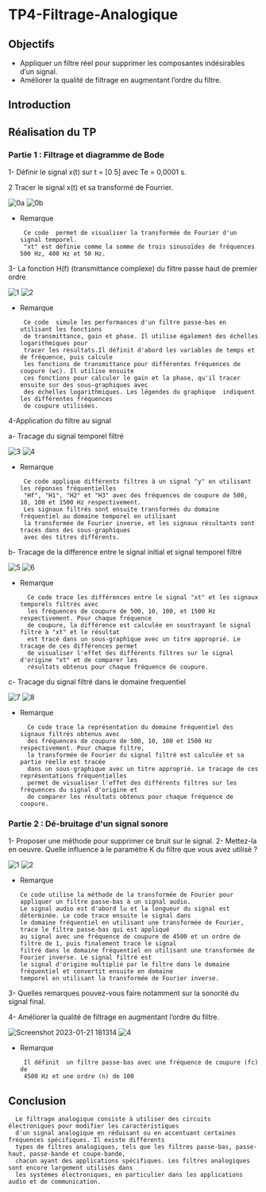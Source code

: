 # TP4-Filtrage-Analogique

## Objectifs
  - Appliquer un filtre réel pour supprimer les composantes indésirables d’un signal. 
  -  Améliorer la qualité de filtrage en augmentant l’ordre du filtre.

## Introduction

## Réalisation du TP

### Partie 1 : Filtrage et diagramme de Bode

  1- Définir le signal x(t) sur t = [0 5] avec Te = 0,0001 s.

  2 Tracer le signal x(t) et sa transformé de Fourrier.

  ![0a](https://user-images.githubusercontent.com/78149349/213871207-37fd7528-b444-46b1-bacc-71608f9339b4.png)
  ![0b](https://user-images.githubusercontent.com/78149349/213871208-1ab5016c-1d01-429b-b07b-ced626c18c7d.png)


   - Remarque
   
          Ce code  permet de visualiser la transformée de Fourier d'un signal temporel.
          "xt" est définie comme la somme de trois sinusoïdes de fréquences 500 Hz, 400 Hz et 50 Hz. 
    
3- La fonction H(f) (transmittance complexe) du filtre passe haut de premier ordre 
    
  ![1](https://user-images.githubusercontent.com/78149349/213871355-4d51645e-20d8-4336-af7b-721930647dae.png)
  ![2](https://user-images.githubusercontent.com/78149349/213871357-4a906d35-f658-42df-aeec-408928bf7f7f.png)

   - Remarque
   
          Ce code  simule les performances d'un filtre passe-bas en utilisant les fonctions
          de transmittance, gain et phase. Il utilise également des échelles logarithmiques pour
          tracer les résultats.Il définit d'abord les variables de temps et de fréquence, puis calcule
          les fonctions de transmittance pour différentes fréquences de coupure (wc). Il utilise ensuite
          ces fonctions pour calculer le gain et la phase, qu'il tracer ensuite sur des sous-graphiques avec
          des échelles logarithmiques. Les légendes du graphique  indiquent les différentes fréquences
          de coupure utilisées.


4-Application du filtre au signal

   a- Tracage du signal temporel filtré

  ![3](https://user-images.githubusercontent.com/78149349/213871360-14a35d41-c0d8-4055-b123-83200e177421.png)
  ![4](https://user-images.githubusercontent.com/78149349/213871362-04ff1d6c-d22f-429f-97dd-b07accf71146.png)
  
   - Remarque
   
          Ce code applique différents filtres à un signal "y" en utilisant les réponses fréquentielles
          "Hf", "H1", "H2" et "H3" avec des fréquences de coupure de 500, 10, 100 et 1500 Hz respectivement. 
          Les signaux filtrés sont ensuite transformés du domaine fréquentiel au domaine temporel en utilisant
          la transformée de Fourier inverse, et les signaux résultants sont tracés dans des sous-graphiques 
          avec des titres différents.
          
   b- Tracage de la difference entre le signal initial et signal temporel filtré

  ![5](https://user-images.githubusercontent.com/78149349/213871364-b2e59fcf-abb6-4e13-889c-08805f5989f6.png)
  ![6](https://user-images.githubusercontent.com/78149349/213871365-9e258a84-9909-4cd3-b886-dc8467ebca76.png)
  
   - Remarque
   
           Ce code trace les différences entre le signal "xt" et les signaux temporels filtrés avec 
           les fréquences de coupure de 500, 10, 100, et 1500 Hz respectivement. Pour chaque fréquence
           de coupure, la différence est calculée en soustrayant le signal filtré à "xt" et le résultat
           est tracé dans un sous-graphique avec un titre approprié. Le tracage de ces différences permet
           de visualiser l'effet des différents filtres sur le signal d'origine "xt" et de comparer les 
           résultats obtenus pour chaque fréquence de coupure.

   c- Tracage du signal filtré dans le domaine frequentiel
   
  ![7](https://user-images.githubusercontent.com/78149349/213871367-5458732c-1c25-477e-b3ce-33cb2b69cc72.png)
  ![8](https://user-images.githubusercontent.com/78149349/213871369-259b8ab1-6a2b-440b-9667-7987310b9e89.png)

  - Remarque 

          Ce code trace la représentation du domaine fréquentiel des signaux filtrés obtenus avec 
          des fréquences de coupure de 500, 10, 100 et 1500 Hz respectivement. Pour chaque filtre,
          la transformée de Fourier du signal filtré est calculée et sa partie réelle est tracée 
          dans un sous-graphique avec un titre approprié. Le tracage de ces représentations fréquentielles
          permet de visualiser l'effet des différents filtres sur les fréquences du signal d'origine et 
          de comparer les résultats obtenus pour chaque fréquence de coupure.
          
 
 ### Partie 2 : Dé-bruitage d'un signal sonore
 
 1- Proposer une méthode pour supprimer ce bruit sur le signal.
 2- Mettez-la en oeuvre. Quelle influence à le paramètre K du filtre que vous avez 
  utilisé ?
 
  ![1](https://user-images.githubusercontent.com/78149349/213878813-cf277651-7801-4ec8-b296-c79dc44b9eed.png)
  ![2](https://user-images.githubusercontent.com/78149349/213878812-9749c3f6-0a3f-4e8b-828a-5208c4372492.png)
  
  - Remarque
  
        Ce code utilise la méthode de la transformée de Fourier pour appliquer un filtre passe-bas à un signal audio.
        Le signal audio est d'abord lu et la longueur du signal est déterminée. Le code trace ensuite le signal dans 
        le domaine fréquentiel en utilisant une transformée de Fourier, trace le filtre passe-bas qui est appliqué 
        au signal avec une fréquence de coupure de 4500 et un ordre de filtre de 1, puis finalement trace le signal 
        filtré dans le domaine fréquentiel en utilisant une transformée de Fourier inverse. Le signal filtré est 
        le signal d'origine multiplié par le filtre dans le domaine fréquentiel et convertit ensuite en domaine
        temporel en utilisant la transformée de Fourier inverse.
  
  
 

 3- Quelles remarques pouvez-vous faire notamment sur la sonorité du signal final.


  


4- Améliorer la qualité de filtrage en augmentant l’ordre du filtre. 

  ![Screenshot 2023-01-21 181314](https://user-images.githubusercontent.com/78149349/213878824-ada9d6cf-ceee-49a4-bec6-da55b0368b95.png)
  ![4](https://user-images.githubusercontent.com/78149349/213878815-1952645c-467e-4c2f-81f0-6d5e4f06e96a.png)
  
  - Remarque
  
         Il définit  un filtre passe-bas avec une fréquence de coupure (fc) de
         4500 Hz et une ordre (n) de 100


## Conclusion

      Le filtrage analogique consiste à utiliser des circuits électroniques pour modifier les caractéristiques
      d'un signal analogique en réduisant ou en accentuant certaines fréquences spécifiques. Il existe différents
      types de filtres analogiques, tels que les filtres passe-bas, passe-haut, passe-bande et coupe-bande, 
      chacun ayant des applications spécifiques. Les filtres analogiques sont encore largement utilisés dans
      les systèmes électroniques, en particulier dans les applications audio et de communication.
